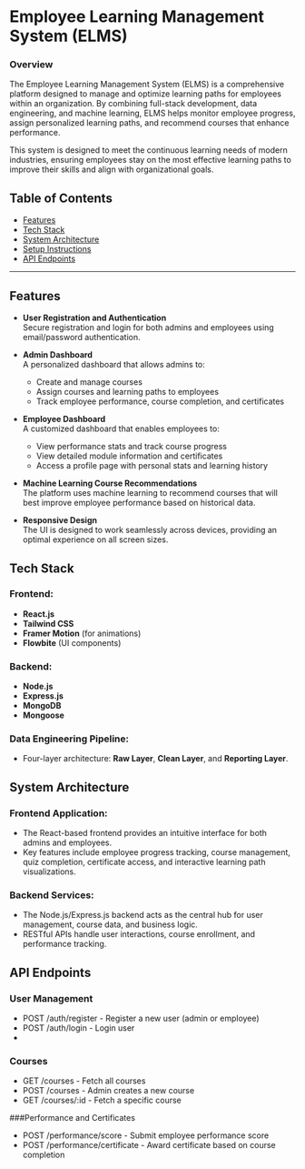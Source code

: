 # Employee Learning Management System (ELMS)

### Overview

The Employee Learning Management System (ELMS) is a comprehensive platform designed to manage and optimize learning paths for employees within an organization. By combining full-stack development, data engineering, and machine learning, ELMS helps monitor employee progress, assign personalized learning paths, and recommend courses that enhance performance.

This system is designed to meet the continuous learning needs of modern industries, ensuring employees stay on the most effective learning paths to improve their skills and align with organizational goals.

## Table of Contents

- [Features](#features)
- [Tech Stack](#tech-stack)
- [System Architecture](#system-architecture)
- [Setup Instructions](#setup-instructions)
- [API Endpoints](#api-endpoints)
---

## Features

- **User Registration and Authentication**  
  Secure registration and login for both admins and employees using email/password authentication.
  
- **Admin Dashboard**  
  A personalized dashboard that allows admins to:
  - Create and manage courses
  - Assign courses and learning paths to employees
  - Track employee performance, course completion, and certificates
  
- **Employee Dashboard**  
  A customized dashboard that enables employees to:
  - View performance stats and track course progress
  - View detailed module information and certificates
  - Access a profile page with personal stats and learning history

- **Machine Learning Course Recommendations**  
  The platform uses machine learning to recommend courses that will best improve employee performance based on historical data.

- **Responsive Design**  
  The UI is designed to work seamlessly across devices, providing an optimal experience on all screen sizes.

## Tech Stack

### Frontend:
- **React.js**
- **Tailwind CSS**
- **Framer Motion** (for animations)
- **Flowbite** (UI components)

### Backend:
- **Node.js**  
- **Express.js**  
- **MongoDB**  
- **Mongoose**  

### Data Engineering Pipeline:
- Four-layer architecture: **Raw Layer**, **Clean Layer**, and **Reporting Layer**.

## System Architecture

### Frontend Application:
- The React-based frontend provides an intuitive interface for both admins and employees.
- Key features include employee progress tracking, course management, quiz completion, certificate access, and interactive learning path visualizations.

### Backend Services:
- The Node.js/Express.js backend acts as the central hub for user management, course data, and business logic.
- RESTful APIs handle user interactions, course enrollment, and performance tracking.

## API Endpoints

### User Management
- POST /auth/register - Register a new user (admin or employee)
- POST /auth/login - Login user
- 
### Courses
- GET /courses - Fetch all courses
- POST /courses - Admin creates a new course
- GET /courses/:id - Fetch a specific course

###Performance and Certificates
- POST /performance/score - Submit employee performance score
- POST /performance/certificate - Award certificate based on course completion

